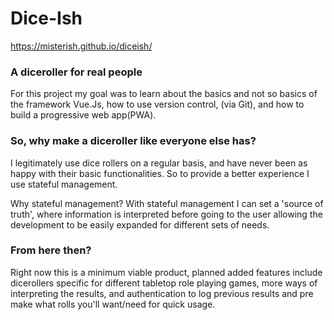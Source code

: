 # Dice-Ish

https://misterish.github.io/diceish/
### A diceroller for real people
For this project my goal was to learn about the basics and not so basics of the framework Vue.Js, how to use version control, (via Git), and how to build a progressive web app(PWA).

### So, why make a diceroller like everyone else has?
I legitimately use dice rollers on a regular basis, and have never been as happy with their basic functionalities. So to provide a better experience I use stateful management. 

Why stateful management?
With stateful management I can set a 'source of truth', where information is interpreted before going to the user allowing the development to be easily expanded for different sets of needs.

### From here then?
Right now this is a minimum viable product, planned added features include dicerollers specific for different tabletop role playing games, more ways of interpreting the results, and authentication to log previous results and pre make what rolls you'll want/need for quick usage.